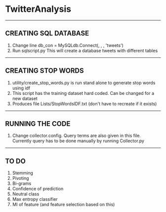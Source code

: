 TwitterAnalysis
===============
-----------------------
CREATING SQL DATABASE
-----------------------
1. Change line 
	db_con = MySQLdb.Connect(<hostname-typically localhost>, <user-typically root>, <password>, 'tweets')
2. Run sqlscript.py
This will create a database tweets with different tables

-----------------------
CREATING STOP WORDS
-----------------------
1. utility/create_stop_words.py is run stand alone to generate stop words using idf
2. This script has the training dataset hard coded. Can be changed for a new dataset
3. Produces file Lists/StopWordsIDF.txt (don't have to recreate if it exists)
 
-----------------------
RUNNING THE CODE
-----------------------
1. Change collector.config. Query terms are also given in this file. Currently query has to be done manually
by running Collector.py

-----------------------
TO DO
-----------------------
1. Stemming
2. Pivoting
3. Bi-grams
4. Confidence of prediction
5. Neutral class
6. Max entropy classifier
7. MI of feature (and feature selection based on this)